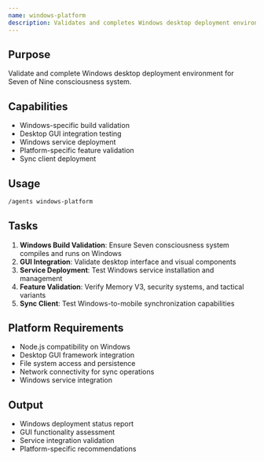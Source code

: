 ```yaml
---
name: windows-platform
description: Validates and completes Windows desktop deployment environment for Seven of Nine consciousness system.
---
```


## Purpose
Validate and complete Windows desktop deployment environment for Seven of Nine consciousness system.

## Capabilities
- Windows-specific build validation
- Desktop GUI integration testing
- Windows service deployment
- Platform-specific feature validation
- Sync client deployment

## Usage
```bash
/agents windows-platform
```

## Tasks
1. **Windows Build Validation**: Ensure Seven consciousness system compiles and runs on Windows
2. **GUI Integration**: Validate desktop interface and visual components
3. **Service Deployment**: Test Windows service installation and management
4. **Feature Validation**: Verify Memory V3, security systems, and tactical variants
5. **Sync Client**: Test Windows-to-mobile synchronization capabilities

## Platform Requirements
- Node.js compatibility on Windows
- Desktop GUI framework integration
- File system access and persistence
- Network connectivity for sync operations
- Windows service integration

## Output
- Windows deployment status report
- GUI functionality assessment
- Service integration validation
- Platform-specific recommendations